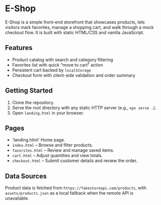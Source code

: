 # E-Shop

E-Shop is a simple front-end storefront that showcases products, lets visitors mark favorites, manage a shopping cart, and walk through a mock checkout flow. It is built with static HTML/CSS and vanilla JavaScript.

## Features
- Product catalog with search and category filtering
- Favorites list with quick “move to cart” action
- Persistent cart backed by `localStorage`
- Checkout form with client-side validation and order summary

## Getting Started
1. Clone the repository.
2. Serve the root directory with any static HTTP server (e.g., `npx serve .`).
3. Open `landing.html` in your browser.

## Pages
- 'landing.html' Home page.
- `index.html` – Browse and filter products.
- `favorites.html` – Review and manage saved items.
- `cart.html` – Adjust quantities and view totals.
- `checkout.html` – Submit customer details and review the order.

## Data Sources
Product data is fetched from `https://fakestoreapi.com/products`, with `assets/products.json` as a local fallback when the remote API is unavailable.

